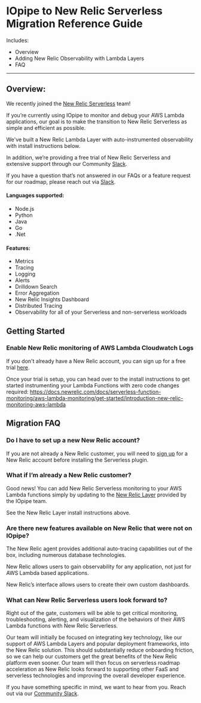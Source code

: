 # IOpipe to New Relic Serverless Migration Reference Guide

Includes:

* Overview
* Adding New Relic Observability with Lambda Layers
* FAQ

-----

## Overview:

We recently joined the [New Relic Serverless](https://blog.newrelic.com/product-news/iopipe/) team!

If you’re currently using IOpipe to monitor and debug your AWS Lambda applications, our goal is to make the transition to New Relic Serverless as simple and efficient as possible. 

We've built a New Relic Lambda Layer with auto-instrumented observability with install instructions below.

In addition, we’re providing a free trial of New Relic Serverless and extensive support through our Community [Slack](https://iopipe.now.sh/).

If you have a question that’s not answered in our FAQs or a feature request for our roadmap, please reach out via [Slack](https://iopipe.now.sh/).

#### Languages supported:

* Node.js
* Python
* Java
* Go
* .Net

#### Features:

* Metrics
* Tracing 
* Logging
* Alerts
* Drilldown Search
* Error Aggregation
* New Relic Insights Dashboard
* Distributed Tracing
* Observability for all of your Serverless and non-serverless workloads


## Getting Started

### Enable New Relic monitoring of AWS Lambda Cloudwatch Logs

If you don't already have a New Relic account, you can sign up for a free trial [here](https://newrelic.com/signup?trial=nr+serverless).

Once your trial is setup, you can head over to the install instructions to get started instrumenting your Lambda Functions with zero code changes required: https://docs.newrelic.com/docs/serverless-function-monitoring/aws-lambda-monitoring/get-started/introduction-new-relic-monitoring-aws-lambda

## Migration FAQ

### Do I have to set up a new New Relic account?

If you are not already a New Relic customer, you will need to [sign up](https://newrelic.com/signup?trial=nr+serverless) for a New Relic account before installing the Serverless plugin.

### What if I’m already a New Relic customer?

Good news! You can add New Relic Serverless monitoring to your AWS Lambda functions simply by updating to the [New Relic Layer](https://github.com/iopipe/serverless-newrelic-lambda-layers) provided by the IOpipe team.

See the New Relic Layer install instructions above.

### Are there new features available on New Relic that were not on IOpipe?

The New Relic agent provides additional auto-tracing capabilities out of the box, including numerous database technologies.

New Relic allows users to gain observability for any application, not just for AWS Lambda based applications.

New Relic’s interface allows users to create their own custom dashboards.

### What can New Relic Serverless users look forward to? 

Right out of the gate, customers will be able to get critical monitoring, troubleshooting, alerting, and visualization of the behaviors of their AWS Lambda functions with New Relic Serverless. 

Our team will initially be focused on integrating key technology, like our support of AWS Lambda Layers and popular deployment frameworks, into the New Relic solution. This should substantially reduce onboarding friction, so we can help our customers get the great benefits of the New Relic platform even sooner. Our team will then focus on serverless roadmap acceleration as New Relic looks forward to supporting other FaaS and serverless technologies and improving the overall developer experience.

If you have something specific in mind, we want to hear from you. Reach out via our [Community Slack](https://iopipe.now.sh/).

